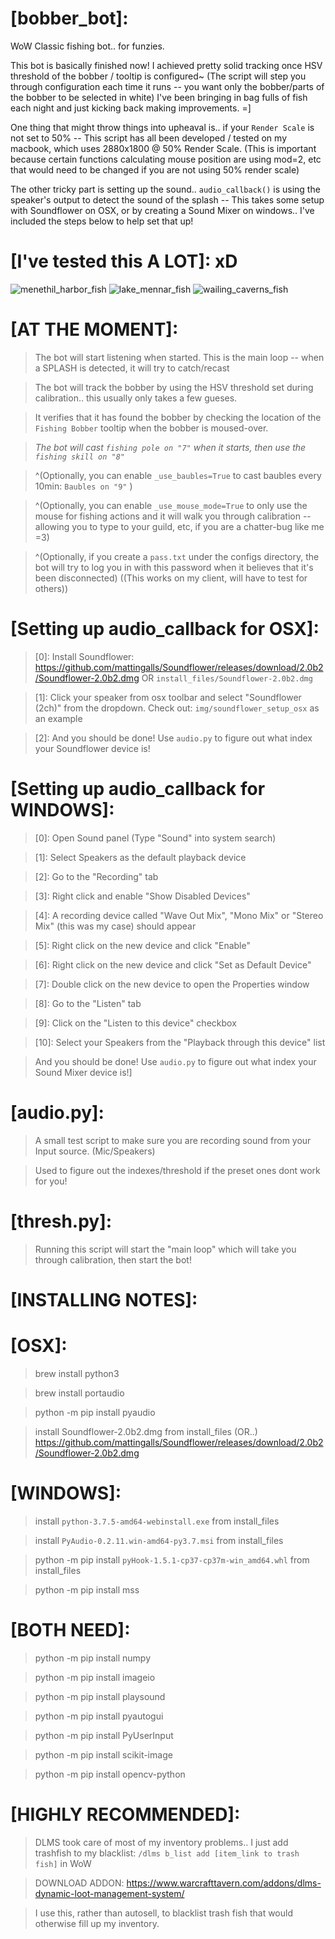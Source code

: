 # [bobber_bot]:
WoW Classic fishing bot.. for funzies.

This bot is basically finished now! I achieved pretty solid tracking once HSV threshold of the bobber / tooltip is configured~
(The script will step you through configuration each time it runs -- you want only the bobber/parts of the bobber to be selected in white)
I've been bringing in bag fulls of fish each night and just kicking back making improvements. =]

One thing that might throw things into upheaval is.. if your `Render Scale` is not set to 50% -- This script has all been developed / tested on my macbook, which uses 2880x1800 @ 50% Render Scale. (This is important because certain functions calculating mouse position are using mod=2, etc that would need to be changed if you are not using 50% render scale)

The other tricky part is setting up the sound.. `audio_callback()` is using the speaker's output to detect the sound of the splash -- This takes some setup with Soundflower on OSX, or by creating a Sound Mixer on windows.. I've included the steps below to help set that up!

# [I've tested this A LOT]: xD
![menethil_harbor_fish](https://github.com/disarmyouwitha/bobber_bot/blob/master/logs/menethil_harbor_fish.png)
![lake_mennar_fish](https://github.com/disarmyouwitha/bobber_bot/blob/master/logs/lake_mennar_fish.png)
![wailing_caverns_fish](https://github.com/disarmyouwitha/bobber_bot/blob/master/logs/wailing_caverns_fish.png)

# [AT THE MOMENT]:
> The bot will start listening when started. This is the main loop -- when a SPLASH is detected, it will try to catch/recast 

> The bot will track the bobber by using the HSV threshold set during calibration.. this usually only takes a few gueses.

> It verifies that it has found the bobber by checking the location of the `Fishing Bobber` tooltip when the bobber is moused-over.

> *The bot will cast `fishing pole on "7"` when it starts, then use the `fishing skill on "8"`*

> ^(Optionally, you can enable `_use_baubles=True` to cast baubles every 10min: `Baubles on "9"` )

> ^(Optionally, you can enable `_use_mouse_mode=True` to only use the mouse for fishing actions and it will walk you through calibration -- allowing you to type to your guild, etc, if you are a chatter-bug like me =3)

> ^(Optionally, if you create a `pass.txt` under the configs directory, the bot will try to log you in with this password when it believes that it's been disconnected) ((This works on my client, will have to test for others))


# [Setting up audio_callback for OSX]:
> [0]: Install Soundflower:
>      https://github.com/mattingalls/Soundflower/releases/download/2.0b2/Soundflower-2.0b2.dmg
>      OR `install_files/Soundflower-2.0b2.dmg`

> [1]: Click your speaker from osx toolbar and select "Soundflower (2ch)" from the dropdown.
>       Check out: `img/soundflower_setup_osx` as an example

> [2]: And you should be done! Use `audio.py` to figure out what index your Soundflower device is!


# [Setting up audio_callback for WINDOWS]:
> [0]: Open Sound panel (Type "Sound" into system search)

> [1]: Select Speakers as the default playback device

> [2]: Go to the "Recording" tab

> [3]: Right click and enable "Show Disabled Devices"

> [4]: A recording device called "Wave Out Mix", "Mono Mix" or "Stereo Mix" (this was my case) should appear

> [5]: Right click on the new device and click "Enable"

> [6]: Right click on the new device and click "Set as Default Device"

> [7]: Double click on the new device to open the Properties window

> [8]: Go to the "Listen" tab

> [9]: Click on the "Listen to this device" checkbox

> [10]: Select your Speakers from the "Playback through this device" list

> And you should be done! Use `audio.py` to figure out what index your Sound Mixer device is!]


# [audio.py]:
> A small test script to make sure you are recording sound from your Input source. (Mic/Speakers)

> Used to figure out the indexes/threshold if the preset ones dont work for you!

# [thresh.py]:
> Running this script will start the "main loop" which will take you through calibration, then start the bot!

>

>

# [INSTALLING NOTES]:

# [OSX]:
> brew install python3

> brew install portaudio

> python -m pip install pyaudio

> install Soundflower-2.0b2.dmg from install_files (OR..)
> https://github.com/mattingalls/Soundflower/releases/download/2.0b2/Soundflower-2.0b2.dmg

# [WINDOWS]:
> install `python-3.7.5-amd64-webinstall.exe` from install_files

> install `PyAudio-0.2.11.win-amd64-py3.7.msi` from install_files

> python -m pip install `pyHook-1.5.1-cp37-cp37m-win_amd64.whl` from install_files

> python -m pip install mss


# [BOTH NEED]:
> python -m pip install numpy

> python -m pip install imageio

> python -m pip install playsound

> python -m pip install pyautogui

> python -m pip install PyUserInput

> python -m pip install scikit-image

> python -m pip install opencv-python

>

>

# [HIGHLY RECOMMENDED]:
> DLMS took care of most of my inventory problems.. I just add trashfish to my blacklist:
> `/dlms b_list add [item_link to trash fish]` in WoW

> DOWNLOAD ADDON: 
> https://www.warcrafttavern.com/addons/dlms-dynamic-loot-management-system/

> I use this, rather than autosell, to blacklist trash fish that would otherwise fill up my inventory.